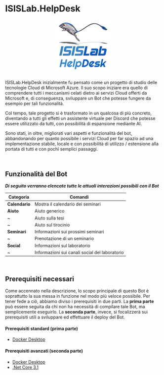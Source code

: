 # ISISLab.HelpDesk

<p align="center">
  <img width=200 height=auto src="https://github.com/isislab-unisa/ISISLab-Bot/blob/main/imgs/Logo.png?raw=true" alt=""/>
</p>

ISISLab.HelpDesk inizialmente fu pensato come un progetto di studio delle tecnologie Cloud di Microsoft Azure. Il suo scopo iniziare era quello di comprendere tutti i meccanismi celati dietro ai servizi Cloud offerti da Microsoft e, di conseguenza, sviluppare un Bot che potesse fungere da esempio per tali funzionalità.

Col tempo, tale progetto si è trasformato in un qualcosa di più concreto, diventando a tutti gli effetti un assistente virtuale per Discord che potesse essere utilizzato da tutti, con possibilità di espansione mediante AI.

Sono stati, in oltre, migliorati vari aspetti e funzionalità del bot, abbandonando per quanto possibile i servizi Cloud per far spazio ad una implementazione stabile, locale e con possibilità di utilizzo / estensione alla portata di tutti e con pochi semplici passaggi.

</br>

## Funzionalità del Bot

***Di seguito verranno elencate tutte le attuali interazioni possibili con il Bot***

Categoria       | Comandi
-------------   | -------------
**Calendario**  | Mostra il calendario dei seminari
**Aiuto**       | Aiuto generico
~               | Aiuto sulla tesi
~               | Aiuto sul tirocinio
**Seminari**    | Informazioni sui prossimi seminari
~               | Prenotazione di un seminario
**Social**      | Informazioni sul laboratorio
~               | Informazioni sui canali social del laboratorio

</br>

## Prerequisiti necessari

Come accennato nella descrizione, lo scopo principale di questo Bot è soprattutto la sua messa in funzione nel modo più veloce possibile. Per tener fede a ciò, abbiamo diviso i prerequisiti in due parti. La **prima parte** può essere seguita da chi non ha necessità di compilare tale Bot, ma semplicemente eseguirlo. La **seconda parte**, invece, si focalizzerà sui prerequisiti utili a sviluppare ed effettuare il deploy del Bot.

#### Prerequisiti standard (prima parte)

* [Docker Desktop](https://docs.docker.com/desktop/ "")

#### Prerequisiti avanzati (seconda parte)

* [Docker Desktop](https://docs.docker.com/desktop/ "")
* [.Net Core 3.1]()

